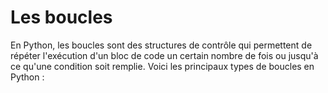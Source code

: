 # Les boucles
En Python, les boucles sont des structures de contrôle qui permettent de répéter l'exécution d'un bloc de code un certain nombre de fois ou jusqu'à ce qu'une condition soit remplie. Voici les principaux types de boucles en Python :
